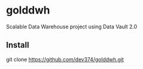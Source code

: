 # golddwh
Scalable Data Warehouse project using Data Vault 2.0

## Install 
git clone https://github.com/dev374/golddwh.git


